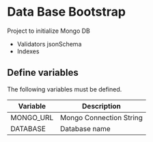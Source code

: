 # Data Base Bootstrap

Project to initialize Mongo DB
- Validators jsonSchema
- Indexes

## Define variables

The following variables must be defined.

| Variable                | Description                         |
| ----------------------- | ----------------------------------- |
| MONGO_URL               | Mongo Connection String             |
| DATABASE                | Database name                       |
